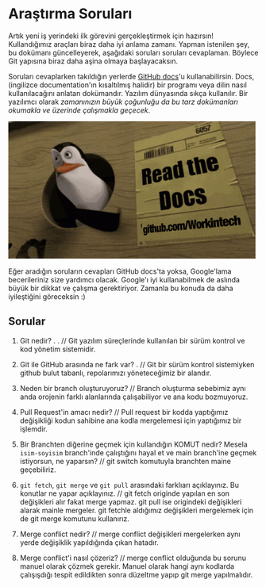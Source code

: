 # Araştırma Soruları

Artık yeni iş yerindeki ilk görevini gerçekleştirmek için hazırsın! Kullandığımız araçları biraz daha iyi anlama zamanı. Yapman istenilen şey, bu dokümanı güncelleyerek, aşağıdaki soruları soruları cevaplaman. Böylece Git yapısına biraz daha aşina olmaya başlayacaksın.

Soruları cevaplarken takıldığın yerlerde [GitHub docs](https://docs.github.com/en)'u kullanabilirsin. Docs, (ingilizce documentation'ın kısaltılmış halidir) bir programı veya dilin nasıl kullanılacağını anlatan dokümandır. Yazılım dünyasında sıkça kullanılır. Bir yazılımcı olarak _zamanınızın büyük çoğunluğu da bu tarz dokümanları okumakla ve üzerinde çalışmakla geçecek_.

![READ THE DOCS](https://github.com/Workintech/FSWeb-S1G1-Projesi-Web-Development-Projesi-icin-Git/blob/main/read-the-docs-wit.gif?raw=true)

Eğer aradığın soruların cevapları GitHub docs'ta yoksa, Google'lama becerileriniz size yardımcı olacak. Google'ı iyi kullanabilmek de aslında büyük bir dikkat ve çalışma gerektiriyor. Zamanla bu konuda da daha iyileştiğini göreceksin :)

## Sorular

1. Git nedir? . . // Git yazılım süreçlerinde kullanılan bir sürüm kontrol ve kod yönetim sistemidir.

2. Git ile GitHub arasında ne fark var? . // Git bir sürüm kontrol sistemiyken github bulut tabanlı, repolarımızı yöneteceğimiz bir alandır.

3. Neden bir branch oluşturuyoruz? // Branch oluşturma sebebimiz aynı anda orojenin farklı alanlarında çalışabiliyor ve ana kodu bozmuyoruz.

4. Pull Request'in amacı nedir? // Pull request bir kodda yaptığımız değişikliği kodun sahibine ana kodla mergelemesi için yaptığımız bir işlemdir.

5. Bir Branchten diğerine geçmek için kullandığın KOMUT nedir? Mesela `isim-soyisim` branch'inde çalıştığını hayal et ve main branch'ine geçmek istiyorsun, ne yaparsın? // git switch komutuyla branchten maine geçebiliriz.

6. `git fetch`, `git merge` ve `git pull` arasındaki farklıarı açıklayınız. Bu konutlar ne yapar açıklayınız. // git fetch originde yapılan en son değişikleri alır fakat merge yapmaz. git pull ise origindeki değişikleri alarak mainle mergeler. git fetchle aldığımız değişikleri mergelemek için de git merge komutunu kullanırız.

7. Merge conflict nedir? // merge conflict değişikleri mergelerken aynı yerde değişiklik yapıldığında çıkan hatadır.

8. Merge conflict'i nasıl çözeriz? // merge conflict olduğunda bu sorunu manuel olarak çözmek gerekir. Manuel olarak hangi aynı kodlarda çalışışdığı tespit edildikten sonra düzeltme yapıp git merge yapılmalıdır.
